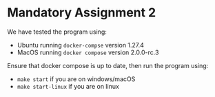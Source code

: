 # Mandatory Assignment 2

We have tested the program using:
- Ubuntu running `docker-compse` version 1.27.4
- MacOS running `docker compose` version 2.0.0-rc.3

Ensure that docker compose is up to date, then run the program using:
- `make start` if you are on windows/macOS
- `make start-linux` if you are on linux

